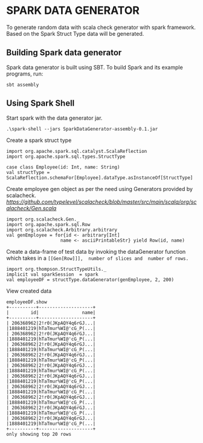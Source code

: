 # SPARK DATA GENERATOR
To generate random data with scala check generator with spark framework.
Based on the Spark Struct Type data will be generated.

## Building Spark data generator
Spark data generator is built using SBT. To build Spark and its example programs, run:

```
sbt assembly
```

## Using Spark Shell
Start spark with the data generator jar.
```
.\spark-shell --jars SparkDataGenerator-assembly-0.1.jar
```
Create a spark struct type
```
import org.apache.spark.sql.catalyst.ScalaReflection
import org.apache.spark.sql.types.StructType
   
case class Employee(id: Int, name: String)
val structType = ScalaReflection.schemaFor[Employee].dataType.asInstanceOf[StructType]
```
Create employee gen object as per the need using Generators provided by scalacheck. _https://github.com/typelevel/scalacheck/blob/master/src/main/scala/org/scalacheck/Gen.scala_
```
import org.scalacheck.Gen._
import org.apache.spark.sql.Row
import org.scalacheck.Arbitrary.arbitrary
val genEmployee = for{id <- arbitrary[Int] 
                    name <- asciiPrintableStr} yield Row(id, name)
```
Create a data-frame of test data by invoking the dataGenerator function which takes in a 
`[[Gen[Row]]], 
number of slices and 
number of rows.`
```
import org.thompson.StructTypeUtils._
implicit val sparkSession  = spark
val employeeDF = structType.dataGenerator(genEmployee, 2, 200)
```
View created data
```
employeeDF.show
+----------+--------------------+
|        id|                name|
+----------+--------------------+
| 206368962|2!r0(JKpAQY4q6rGJ...|
|1888401219|hTaTmur%WI@'cG_P(...|
| 206368962|2!r0(JKpAQY4q6rGJ...|
|1888401219|hTaTmur%WI@'cG_P(...|
| 206368962|2!r0(JKpAQY4q6rGJ...|
|1888401219|hTaTmur%WI@'cG_P(...|
| 206368962|2!r0(JKpAQY4q6rGJ...|
|1888401219|hTaTmur%WI@'cG_P(...|
| 206368962|2!r0(JKpAQY4q6rGJ...|
|1888401219|hTaTmur%WI@'cG_P(...|
| 206368962|2!r0(JKpAQY4q6rGJ...|
|1888401219|hTaTmur%WI@'cG_P(...|
| 206368962|2!r0(JKpAQY4q6rGJ...|
|1888401219|hTaTmur%WI@'cG_P(...|
| 206368962|2!r0(JKpAQY4q6rGJ...|
|1888401219|hTaTmur%WI@'cG_P(...|
| 206368962|2!r0(JKpAQY4q6rGJ...|
|1888401219|hTaTmur%WI@'cG_P(...|
| 206368962|2!r0(JKpAQY4q6rGJ...|
|1888401219|hTaTmur%WI@'cG_P(...|
+----------+--------------------+
only showing top 20 rows
```